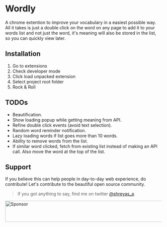# Wordly

A chrome extention to improve your vocabulary in a easiest possible way. All it takes is just a double click on the word on any page to add it to your words list and not just the word, it's meaning will also be stored in the list, so you can quickly view later.

## Installation

 1. Go to extensions
 2. Check developer mode
 3. Click load unpacked extension
 4. Select project root folder
 5. Rock & Roll

## TODOs

 - Beautification.
 - Show loading popup while getting meaning from API.
 - Refine double click events (avoid text selection).
 - Random word reminder notification.
 - Lazy loading words if list goes more than 10 words.
 - Ability to remove words from the list.
 - If similar word clicked, fetch from existing list instead of making an API call. Also move the word at the top of the list.

## Support

If you believe this can help people in day-to-day web experience, do contribute! Let's contribute to the beautiful open source community.

> If you got anything to say, find me on twitter [@shreyas_a](https://twitter.com/shreyas_a).

<a target='_blank' rel='nofollow' href='https://app.codesponsor.io/link/xFc3nQ2wJ6dn4kKJ5NCouB5B/shreyas-a/wordly'>
  <img alt='Sponsor' width='888' height='68' src='https://app.codesponsor.io/embed/xFc3nQ2wJ6dn4kKJ5NCouB5B/shreyas-a/wordly.svg' />
</a>
